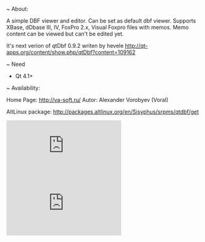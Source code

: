 ~ About:

A simple DBF viewer and editor. Can be set as default dbf viewer.
Supports XBase, dDbase III, IV, FoxPro 2.x, Visual Foxpro files with memos.
Memo content can be viewed but can't be edited yet.

It's next verion of qtDbf 0.9.2 writen by hevele
http://qt-apps.org/content/show.php/qtDbf?content=109162

~ Need

* Qt 4.1+

~ Availability:

Home Page:	http://va-soft.ru/
Autor:		Alexander Vorobyev (Voral)

AltLinux package: http://packages.altlinux.org/en/Sisyphus/srpms/qtdbf/get

![screen1](http://www.va-soft.ru/index.php?module=project&action=thumb&id=11)
![screen2](http://www.va-soft.ru/index.php?module=project&action=thumb&id=12)

